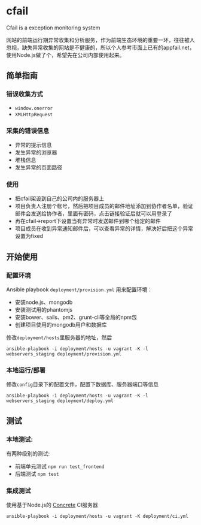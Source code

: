 cfail
=====

Cfail is a exception monitoring system

网站的前端运行期异常收集和分析服务，作为前端生态环境的重要一环，往往被人忽视，缺失异常收集的网站是不健康的，所以个人参考市面上已有的appfail.net，使用Node.js做了个，希望先在公司内部使用起来。


简单指南
-------

### 错误收集方式

 - `window.onerror`
 - `XMLHttpRequest`

### 采集的错误信息

 - 异常的提示信息
 - 发生异常的浏览器
 - 堆栈信息
 - 发生异常的页面路径


### 使用

 - 把cfail架设到自己的公司内的服务器上
 - 项目负责人注册个帐号，然后把项目成员的邮件地址添加到协作者名单，验证邮件会发送给协作者，里面有密码，点击链接验证后就可以用登录了
 - 再在cfail->report下设置当有异常时发送邮件到哪个给定的邮件
 - 项目成员在收到异常通知邮件后，可以查看异常的详情，解决好后把这个异常设置为fixed


开始使用
-------

### 配置环境

Ansible playbook `deployment/provision.yml` 用来配置环境：

 - 安装node.js、mongodb
 - 安装测试用的phantomjs
 - 安装bower、sails、pm2、grunt-cli等全局的npm包
 - 创建项目使用的mongodb用户和数据库

修改`deployment/hosts`里服务器的地址，然后

    ansible-playbook -i deployment/hosts -u vagrant -K -l webservers_staging deployment/provision.yml



### 本地运行/部署

修改`config`目录下的配置文件，配置下数据库、服务器端口等信息

    ansible-playbook -i deployment/hosts -u vagrant -K -l webservers_staging deployment/deploy.yml

测试
---

### 本地测试:

有两种级别的测试:

 - 前端单元测试 `npm run test_frontend`
 - 后端测试 `npm test`

### 集成测试

使用基于Node.js的 [Concrete][] CI服务器

    ansible-playbook -i deployment/hosts -u vagrant -K deployment/ci.yml

[Concrete]: https://github.com/ryankee/concrete